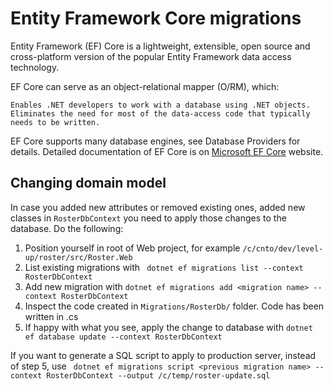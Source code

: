 # Entity Framework Core migrations

Entity Framework (EF) Core is a lightweight, extensible, open source and cross-platform version of the popular Entity Framework data access technology.

EF Core can serve as an object-relational mapper (O/RM), which:

    Enables .NET developers to work with a database using .NET objects.
    Eliminates the need for most of the data-access code that typically needs to be written.

EF Core supports many database engines, see Database Providers for details. Detailed documentation of EF Core is on [Microsoft EF Core](https://docs.microsoft.com/en-us/ef/core/) website.

## Changing domain model

In case you added new attributes or removed existing ones, added new classes in `RosterDbContext` you need to apply those changes to the database. Do the following:

1. Position yourself in root of Web project, for example `/c/cnto/dev/level-up/roster/src/Roster.Web`
1. List existing migrations with ` dotnet ef migrations list --context RosterDbContext`
1. Add new migration with `dotnet ef migrations add <migration name> --context RosterDbContext`
1. Inspect the code created in `Migrations/RosterDb/` folder. Code has been written in <migration name>.cs
1. If happy with what you see, apply the change to database with `dotnet ef database update --context RosterDbContext`

If you want to generate a SQL script to apply to production server, instead of step 5, use ` dotnet ef migrations script <previous migration name> --context RosterDbContext --output /c/temp/roster-update.sql`